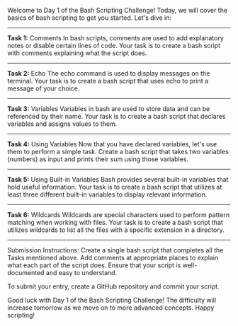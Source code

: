 Welcome to Day 1 of the Bash Scripting Challenge! Today, we will cover the basics of bash scripting to get you started. Let's dive in:

--------------------------------------------------------------------------------------------------------------------------------------------------------------------

**Task 1:** Comments
In bash scripts, comments are used to add explanatory notes or disable certain lines of code. Your task is to create a bash script with comments explaining what the script does.

-------------------------------------------------------------------------------------------------------------------------------------------------------------------
**Task 2:** Echo
The echo command is used to display messages on the terminal. Your task is to create a bash script that uses echo to print a message of your choice.

-------------------------------------------------------------------------------------------------------------------------------------------------------------------

**Task 3:** Variables
Variables in bash are used to store data and can be referenced by their name. Your task is to create a bash script that declares variables and assigns values to them.

-------------------------------------------------------------------------------------------------------------------------------------------------------------------

**Task 4:** Using Variables
Now that you have declared variables, let's use them to perform a simple task. Create a bash script that takes two variables (numbers) as input and prints their sum using those variables.

-------------------------------------------------------------------------------------------------------------------------------------------------------------------

**Task 5:** Using Built-in Variables
Bash provides several built-in variables that hold useful information. Your task is to create a bash script that utilizes at least three different built-in variables to display relevant information.

-------------------------------------------------------------------------------------------------------------------------------------------------------------------

**Task 6:** Wildcards
Wildcards are special characters used to perform pattern matching when working with files. Your task is to create a bash script that utilizes wildcards to list all the files with a specific extension in a directory.

-------------------------------------------------------------------------------------------------------------------------------------------------------------------

Submission Instructions:
Create a single bash script that completes all the Tasks mentioned above. Add comments at appropriate places to explain what each part of the script does. Ensure that your script is well-documented and easy to understand.

To submit your entry, create a GitHub repository and commit your script.

Good luck with Day 1 of the Bash Scripting Challenge! The difficulty will increase tomorrow as we move on to more advanced concepts. Happy scripting!

